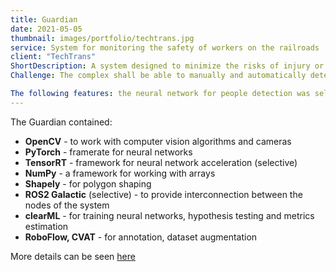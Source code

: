 ```yaml
---
title: Guardian
date: 2021-05-05
thumbnail: images/portfolio/techtrans.jpg
service: System for monitoring the safety of workers on the railroads
client: "TechTrans"
ShortDescription: A system designed to minimize the risks of injury or fatality during operations performed by workers on railroad infrastructure facilities.
Challenge: The complex shall be able to manually and automatically determine the guard zone at the objects of railroad infrastructure, guaranteed detection of a person in the specified guard zone and automatic determination of man crossing the boundaries of the guard zone with the issuance of appropriate warning signals.

The following features: the neural network for people detection was selected, the checkers for cameras overlapping and pollution were prepared, the light-weight tracker was selected, the algorithm was written, the model was trained and a prototype of the system in two versions (mono and stereo cameras) was made, the tests were carried out
---
```


The Guardian contained:

- **OpenCV** - to work with computer vision algorithms and cameras
- **PyTorch** - framerate for neural networks
- **TensorRT** - framework for neural network acceleration (selective)
- **NumPy** - a framework for working with arrays
- **Shapely** - for polygon shaping
- **ROS2 Galactic** (selective) - to provide interconnection between the nodes of the system
- **clearML** - for training neural networks, hypothesis testing and metrics estimation
- **RoboFlow, CVAT** - for annotation, dataset augmentation

More details can be seen [here](https://yandexwebcache.net/yandbtm?fmode=inject&tm=1680956716&tld=ru&lang=ru&la=1677483264&text=ТехТранс+Стражник&url=https%3A//techtrans.ru/catalog/4-2-programmno-apparatnyy-kompleks-strazhnik/&l10n=ru&mime=html&sign=ad0919da5276784ce3117d95cfa4a1fc&keyno=0)